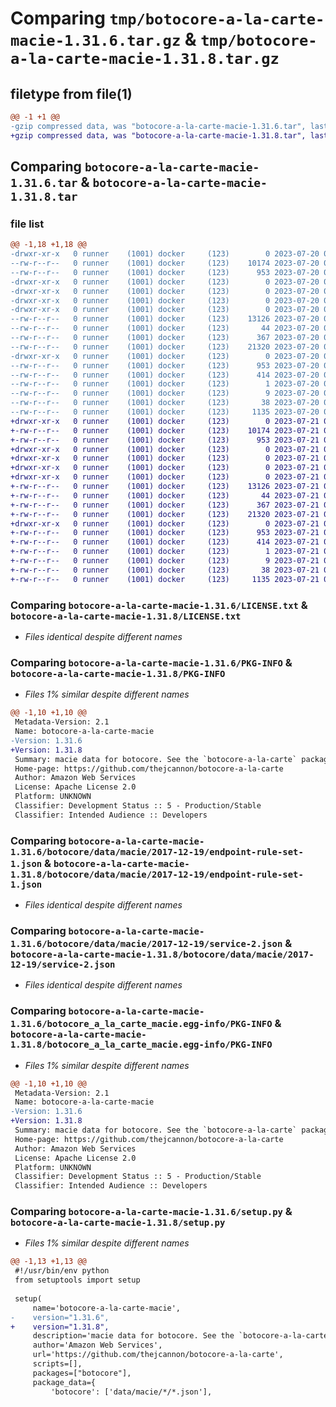 # Comparing `tmp/botocore-a-la-carte-macie-1.31.6.tar.gz` & `tmp/botocore-a-la-carte-macie-1.31.8.tar.gz`

## filetype from file(1)

```diff
@@ -1 +1 @@
-gzip compressed data, was "botocore-a-la-carte-macie-1.31.6.tar", last modified: Thu Jul 20 01:20:33 2023, max compression
+gzip compressed data, was "botocore-a-la-carte-macie-1.31.8.tar", last modified: Fri Jul 21 01:21:42 2023, max compression
```

## Comparing `botocore-a-la-carte-macie-1.31.6.tar` & `botocore-a-la-carte-macie-1.31.8.tar`

### file list

```diff
@@ -1,18 +1,18 @@
-drwxr-xr-x   0 runner    (1001) docker     (123)        0 2023-07-20 01:20:33.114801 botocore-a-la-carte-macie-1.31.6/
--rw-r--r--   0 runner    (1001) docker     (123)    10174 2023-07-20 01:20:32.000000 botocore-a-la-carte-macie-1.31.6/LICENSE.txt
--rw-r--r--   0 runner    (1001) docker     (123)      953 2023-07-20 01:20:33.114801 botocore-a-la-carte-macie-1.31.6/PKG-INFO
-drwxr-xr-x   0 runner    (1001) docker     (123)        0 2023-07-20 01:20:33.110801 botocore-a-la-carte-macie-1.31.6/botocore/
-drwxr-xr-x   0 runner    (1001) docker     (123)        0 2023-07-20 01:20:33.110801 botocore-a-la-carte-macie-1.31.6/botocore/data/
-drwxr-xr-x   0 runner    (1001) docker     (123)        0 2023-07-20 01:20:33.110801 botocore-a-la-carte-macie-1.31.6/botocore/data/macie/
-drwxr-xr-x   0 runner    (1001) docker     (123)        0 2023-07-20 01:20:33.110801 botocore-a-la-carte-macie-1.31.6/botocore/data/macie/2017-12-19/
--rw-r--r--   0 runner    (1001) docker     (123)    13126 2023-07-20 01:19:55.000000 botocore-a-la-carte-macie-1.31.6/botocore/data/macie/2017-12-19/endpoint-rule-set-1.json
--rw-r--r--   0 runner    (1001) docker     (123)       44 2023-07-20 01:19:55.000000 botocore-a-la-carte-macie-1.31.6/botocore/data/macie/2017-12-19/examples-1.json
--rw-r--r--   0 runner    (1001) docker     (123)      367 2023-07-20 01:19:55.000000 botocore-a-la-carte-macie-1.31.6/botocore/data/macie/2017-12-19/paginators-1.json
--rw-r--r--   0 runner    (1001) docker     (123)    21320 2023-07-20 01:19:55.000000 botocore-a-la-carte-macie-1.31.6/botocore/data/macie/2017-12-19/service-2.json
-drwxr-xr-x   0 runner    (1001) docker     (123)        0 2023-07-20 01:20:33.114801 botocore-a-la-carte-macie-1.31.6/botocore_a_la_carte_macie.egg-info/
--rw-r--r--   0 runner    (1001) docker     (123)      953 2023-07-20 01:20:33.000000 botocore-a-la-carte-macie-1.31.6/botocore_a_la_carte_macie.egg-info/PKG-INFO
--rw-r--r--   0 runner    (1001) docker     (123)      414 2023-07-20 01:20:33.000000 botocore-a-la-carte-macie-1.31.6/botocore_a_la_carte_macie.egg-info/SOURCES.txt
--rw-r--r--   0 runner    (1001) docker     (123)        1 2023-07-20 01:20:33.000000 botocore-a-la-carte-macie-1.31.6/botocore_a_la_carte_macie.egg-info/dependency_links.txt
--rw-r--r--   0 runner    (1001) docker     (123)        9 2023-07-20 01:20:33.000000 botocore-a-la-carte-macie-1.31.6/botocore_a_la_carte_macie.egg-info/top_level.txt
--rw-r--r--   0 runner    (1001) docker     (123)       38 2023-07-20 01:20:33.114801 botocore-a-la-carte-macie-1.31.6/setup.cfg
--rw-r--r--   0 runner    (1001) docker     (123)     1135 2023-07-20 01:20:32.000000 botocore-a-la-carte-macie-1.31.6/setup.py
+drwxr-xr-x   0 runner    (1001) docker     (123)        0 2023-07-21 01:21:42.755320 botocore-a-la-carte-macie-1.31.8/
+-rw-r--r--   0 runner    (1001) docker     (123)    10174 2023-07-21 01:21:42.000000 botocore-a-la-carte-macie-1.31.8/LICENSE.txt
+-rw-r--r--   0 runner    (1001) docker     (123)      953 2023-07-21 01:21:42.755320 botocore-a-la-carte-macie-1.31.8/PKG-INFO
+drwxr-xr-x   0 runner    (1001) docker     (123)        0 2023-07-21 01:21:42.755320 botocore-a-la-carte-macie-1.31.8/botocore/
+drwxr-xr-x   0 runner    (1001) docker     (123)        0 2023-07-21 01:21:42.755320 botocore-a-la-carte-macie-1.31.8/botocore/data/
+drwxr-xr-x   0 runner    (1001) docker     (123)        0 2023-07-21 01:21:42.755320 botocore-a-la-carte-macie-1.31.8/botocore/data/macie/
+drwxr-xr-x   0 runner    (1001) docker     (123)        0 2023-07-21 01:21:42.755320 botocore-a-la-carte-macie-1.31.8/botocore/data/macie/2017-12-19/
+-rw-r--r--   0 runner    (1001) docker     (123)    13126 2023-07-21 01:21:06.000000 botocore-a-la-carte-macie-1.31.8/botocore/data/macie/2017-12-19/endpoint-rule-set-1.json
+-rw-r--r--   0 runner    (1001) docker     (123)       44 2023-07-21 01:21:06.000000 botocore-a-la-carte-macie-1.31.8/botocore/data/macie/2017-12-19/examples-1.json
+-rw-r--r--   0 runner    (1001) docker     (123)      367 2023-07-21 01:21:06.000000 botocore-a-la-carte-macie-1.31.8/botocore/data/macie/2017-12-19/paginators-1.json
+-rw-r--r--   0 runner    (1001) docker     (123)    21320 2023-07-21 01:21:06.000000 botocore-a-la-carte-macie-1.31.8/botocore/data/macie/2017-12-19/service-2.json
+drwxr-xr-x   0 runner    (1001) docker     (123)        0 2023-07-21 01:21:42.755320 botocore-a-la-carte-macie-1.31.8/botocore_a_la_carte_macie.egg-info/
+-rw-r--r--   0 runner    (1001) docker     (123)      953 2023-07-21 01:21:42.000000 botocore-a-la-carte-macie-1.31.8/botocore_a_la_carte_macie.egg-info/PKG-INFO
+-rw-r--r--   0 runner    (1001) docker     (123)      414 2023-07-21 01:21:42.000000 botocore-a-la-carte-macie-1.31.8/botocore_a_la_carte_macie.egg-info/SOURCES.txt
+-rw-r--r--   0 runner    (1001) docker     (123)        1 2023-07-21 01:21:42.000000 botocore-a-la-carte-macie-1.31.8/botocore_a_la_carte_macie.egg-info/dependency_links.txt
+-rw-r--r--   0 runner    (1001) docker     (123)        9 2023-07-21 01:21:42.000000 botocore-a-la-carte-macie-1.31.8/botocore_a_la_carte_macie.egg-info/top_level.txt
+-rw-r--r--   0 runner    (1001) docker     (123)       38 2023-07-21 01:21:42.755320 botocore-a-la-carte-macie-1.31.8/setup.cfg
+-rw-r--r--   0 runner    (1001) docker     (123)     1135 2023-07-21 01:21:42.000000 botocore-a-la-carte-macie-1.31.8/setup.py
```

### Comparing `botocore-a-la-carte-macie-1.31.6/LICENSE.txt` & `botocore-a-la-carte-macie-1.31.8/LICENSE.txt`

 * *Files identical despite different names*

### Comparing `botocore-a-la-carte-macie-1.31.6/PKG-INFO` & `botocore-a-la-carte-macie-1.31.8/PKG-INFO`

 * *Files 1% similar despite different names*

```diff
@@ -1,10 +1,10 @@
 Metadata-Version: 2.1
 Name: botocore-a-la-carte-macie
-Version: 1.31.6
+Version: 1.31.8
 Summary: macie data for botocore. See the `botocore-a-la-carte` package for more info.
 Home-page: https://github.com/thejcannon/botocore-a-la-carte
 Author: Amazon Web Services
 License: Apache License 2.0
 Platform: UNKNOWN
 Classifier: Development Status :: 5 - Production/Stable
 Classifier: Intended Audience :: Developers
```

### Comparing `botocore-a-la-carte-macie-1.31.6/botocore/data/macie/2017-12-19/endpoint-rule-set-1.json` & `botocore-a-la-carte-macie-1.31.8/botocore/data/macie/2017-12-19/endpoint-rule-set-1.json`

 * *Files identical despite different names*

### Comparing `botocore-a-la-carte-macie-1.31.6/botocore/data/macie/2017-12-19/service-2.json` & `botocore-a-la-carte-macie-1.31.8/botocore/data/macie/2017-12-19/service-2.json`

 * *Files identical despite different names*

### Comparing `botocore-a-la-carte-macie-1.31.6/botocore_a_la_carte_macie.egg-info/PKG-INFO` & `botocore-a-la-carte-macie-1.31.8/botocore_a_la_carte_macie.egg-info/PKG-INFO`

 * *Files 1% similar despite different names*

```diff
@@ -1,10 +1,10 @@
 Metadata-Version: 2.1
 Name: botocore-a-la-carte-macie
-Version: 1.31.6
+Version: 1.31.8
 Summary: macie data for botocore. See the `botocore-a-la-carte` package for more info.
 Home-page: https://github.com/thejcannon/botocore-a-la-carte
 Author: Amazon Web Services
 License: Apache License 2.0
 Platform: UNKNOWN
 Classifier: Development Status :: 5 - Production/Stable
 Classifier: Intended Audience :: Developers
```

### Comparing `botocore-a-la-carte-macie-1.31.6/setup.py` & `botocore-a-la-carte-macie-1.31.8/setup.py`

 * *Files 1% similar despite different names*

```diff
@@ -1,13 +1,13 @@
 #!/usr/bin/env python
 from setuptools import setup
 
 setup(
     name='botocore-a-la-carte-macie',
-    version="1.31.6",
+    version="1.31.8",
     description='macie data for botocore. See the `botocore-a-la-carte` package for more info.',
     author='Amazon Web Services',
     url='https://github.com/thejcannon/botocore-a-la-carte',
     scripts=[],
     packages=["botocore"],
     package_data={
         'botocore': ['data/macie/*/*.json'],
```

